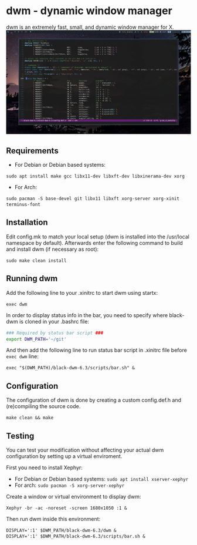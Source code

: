 dwm - dynamic window manager
============================
dwm is an extremely fast, small, and dynamic window manager for X.
<img src="https://github.com/BlackcatRs/black-dwm-6.3/blob/01_4_notitle/img/blackdwm.png">

Requirements
------------
- For Debian or Debian based systems:
```
sudo apt install make gcc libx11-dev libxft-dev libxinerama-dev xorg
```

- For Arch:
```
sudo pacman -S base-devel git libx11 libxft xorg-server xorg-xinit terminus-font
```

Installation
------------
Edit config.mk to match your local setup (dwm is installed into the
/usr/local namespace by default).  Afterwards enter the following
command to build and install dwm (if necessary as root):

    sudo make clean install


Running dwm
-----------
Add the following line to your .xinitrc to start dwm using startx:

    exec dwm

In order to display status info in the bar, you need to specify where black-dwm is cloned in your .bashrc file:
```bash
### Required by status bar script ###
export DWM_PATH='~/git'
```

And then add the following line to run status bar script in .xinitrc file before `exec dwm` line:
    
    exec "$(DWM_PATH)/black-dwm-6.3/scripts/bar.sh" &

Configuration
-------------
The configuration of dwm is done by creating a custom config.def.h and
(re)compiling the source code.

    make clean && make

Testing
-------------
You can test your modification without affecting your actual dwm
configuration by setting up a virtual enviroment.

First you need to install Xephyr:

- For Debian or Debian based systems: `sudo apt install xserver-xephyr`
- For arch: `sudo pacman -S xorg-server-xephyr`

Create a window or virtual environment to display dwm:

    Xephyr -br -ac -noreset -screen 1680x1050 :1 &

Then run dwm inside this environment:

    DISPLAY=':1' $DWM_PATH/black-dwm-6.3/dwm &
    DISPLAY=':1' $DWM_PATH/black-dwm-6.3/scripts/bar.sh &